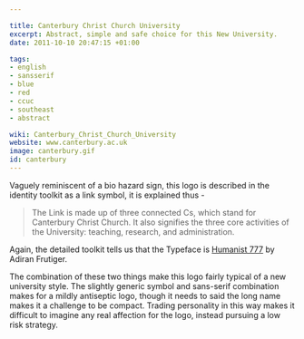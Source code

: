 ```yaml
---

title: Canterbury Christ Church University
excerpt: Abstract, simple and safe choice for this New University.
date: 2011-10-10 20:47:15 +01:00

tags:
- english
- sansserif
- blue
- red
- ccuc
- southeast
- abstract

wiki: Canterbury_Christ_Church_University
website: www.canterbury.ac.uk
image: canterbury.gif
id: canterbury
---
```


Vaguely reminiscent of a bio hazard sign, this logo is described in the identity toolkit as a link symbol, it is explained thus -

> The Link is made up of three connected Cs, which stand for Canterbury Christ Church. It also signifies the three core activities of the University: teaching, research, and administration.

Again, the detailed toolkit tells us that the Typeface is [Humanist 777](http://typedia.com/explore/typeface/humanist-777/) by Adiran Frutiger.

The combination of these two things make this logo fairly typical of a new university style. The slightly generic symbol and sans-serif combination makes for a mildly antiseptic logo, though it needs to said the long name makes it a challenge to be compact. Trading personality in this way makes it difficult to imagine any real affection for the logo, instead pursuing a low risk strategy.
